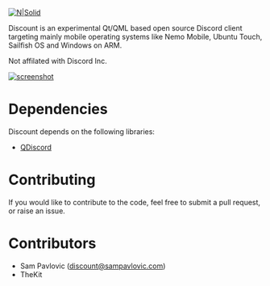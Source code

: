 [![N|Solid](https://fontmeme.com/permalink/190402/c7a4f24e2eb329812ebd42cc7befdce6.png)](https://github.com/samzanemesis/discountapp)

Discount is an experimental Qt/QML based open source Discord client targeting mainly mobile operating systems like Nemo Mobile, Ubuntu Touch, Sailfish OS and Windows on ARM.

Not affilated with Discord Inc.

[![screenshot](http://image.noelshack.com/fichiers/2019/14/2/1554175321-tt.png)](https://cdn.discordapp.com/attachments/215902295303520256/486531568039624724/unknown.png)

# Dependencies
Discount depends on the following libraries: 
* [QDiscord](https://gitlab.com/george99g/QDiscord)

# Contributing
If you would like to contribute to the code, feel free to submit a pull request, or raise an issue.

# Contributors
* Sam Pavlovic (discount@sampavlovic.com)
* TheKit

